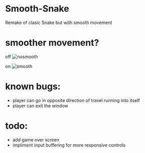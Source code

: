# Smooth-Snake
Remake of clasic Snake but with smooth movement

# smoother movement?
off
![nosmooth](https://user-images.githubusercontent.com/105662208/179602665-e9d40cc1-88f5-4bb6-9a65-51488aa5ca42.gif)

on
![smooth](https://user-images.githubusercontent.com/105662208/179602675-0196ac1e-456b-4ecc-b40b-7cb34232c3b3.gif)


# known bugs: 
  - player can go in opposite direction of travel running into itself
  - player can exit the window
  
# todo:
  - add game over screen
  - impliment input buffering for more responsive controls
  
 

